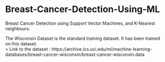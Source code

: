 <h1> Breast-Cancer-Detection-Using-ML </h1>
  
<p>
Breast Cancer Detection using Support Vector Machines, and K-Nearest neighbours. <br>
</p>
 
<p>
The Wisconsin Dataset is the standard training dataset. It has been trained on this dataset. <br>
> Link to the dataset : https://archive.ics.uci.edu/ml/machine-learning-databases/breast-cancer-wisconsin/breast-cancer-wisconsin.data
</p> 
